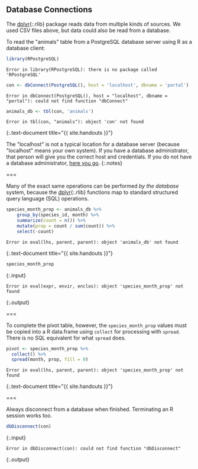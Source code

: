 ---
---

## Database Connections

The [dplyr](){:.rlib} package reads data from multiple kinds of sources. We used CSV files above, but data could also be read from a database.

To read the "animals" table from a PostgreSQL database server using R as a database client:


~~~r
library(RPostgreSQL)
~~~

~~~
Error in library(RPostgreSQL): there is no package called 'RPostgreSQL'
~~~

~~~r
con <- dbConnect(PostgreSQL(), host = 'localhost', dbname = 'portal')
~~~

~~~
Error in dbConnect(PostgreSQL(), host = "localhost", dbname = "portal"): could not find function "dbConnect"
~~~

~~~r
animals_db <- tbl(con, 'animals')
~~~

~~~
Error in tbl(con, "animals"): object 'con' not found
~~~
{:.text-document title="{{ site.handouts }}"}

The "localhost" is not a typical location for a database server (because "localhost" means your own system). If you have a database administrator, that person will give you the correct host and credentials. If you do not have a database administrator, [here you go](https://www.postgresql.org/docs/).
{:.notes}

===

Many of the exact same operations can be performed *by the database* system, because the [dplyr](){:.rlib} functions map to standard structured query language (SQL) operations.


~~~r
species_month_prop <- animals_db %>%
    group_by(species_id, month) %>%
    summarize(count = n()) %>%
    mutate(prop = count / sum(count)) %>%
    select(-count)
~~~

~~~
Error in eval(lhs, parent, parent): object 'animals_db' not found
~~~
{:.text-document title="{{ site.handouts }}"}


~~~r
species_month_prop
~~~
{:.input}
~~~
Error in eval(expr, envir, enclos): object 'species_month_prop' not found
~~~
{:.output}

===

To complete the pivot table, however, the `species_month_prop` values must be copied into a R data.frame using `collect` for processing with `spread`. There is no SQL equivalent for what `spread` does.


~~~r
pivot <- species_month_prop %>%
  collect() %>%
  spread(month, prop, fill = 0)
~~~

~~~
Error in eval(lhs, parent, parent): object 'species_month_prop' not found
~~~
{:.text-document title="{{ site.handouts }}"}

===

Always disconnect from a database when finished. Terminating an R session works too.


~~~r
dbDisconnect(con)
~~~
{:.input}
~~~
Error in dbDisconnect(con): could not find function "dbDisconnect"
~~~
{:.output}

